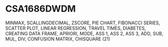 # CSA1686DWDM
MINMAX,
SCALLINGDECIMAL,
ZSCORE,
PIE CHART,
FIBONACCI SERIES,
SCATTER PLOT,
LINEAR REGRESSION,
TRAVEL TIMES,
DIABETES,
CREATING DATA FRAME,
APRIORI,
MODE,
ASS 1,
ASS 2,
ASS 3,
ADD,
SUB,
MUL,
DIV,
CONFUSION MATRIX,
CHISQUARE
(21)
